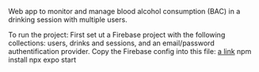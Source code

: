 Web app to monitor and manage blood alcohol consumption (BAC) in a drinking session with multiple users.

To run the project:
First set ut a Firebase project with the following collections: users, drinks and sessions, and an email/password authentification provider. Copy the Firebase config into this file: [a link](https://github.com/Jakob1202/Torst/tree/main/src/config/firebase.js)
npm install
npx expo start
